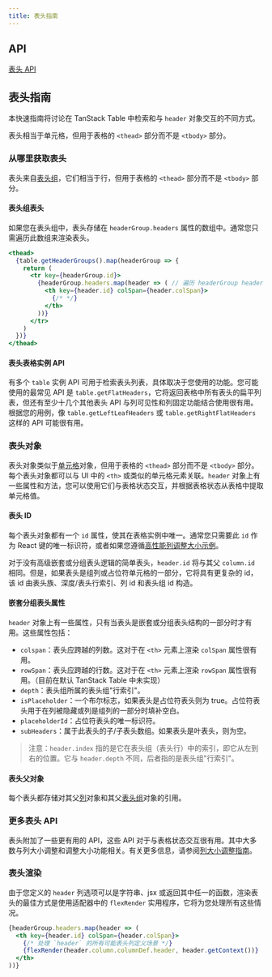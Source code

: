 ```yaml
---
title: 表头指南
---
```


## API

[表头 API](../api/core/header.md)

## 表头指南

本快速指南将讨论在 TanStack Table 中检索和与 `header` 对象交互的不同方式。

表头相当于单元格，但用于表格的 `<thead>` 部分而不是 `<tbody>` 部分。

### 从哪里获取表头

表头来自[表头组](header-groups)，它们相当于行，但用于表格的 `<thead>` 部分而不是 `<tbody>` 部分。

#### 表头组表头

如果您在表头组中，表头存储在 `headerGroup.headers` 属性的数组中。通常您只需遍历此数组来渲染表头。

```jsx
<thead>
  {table.getHeaderGroups().map(headerGroup => {
    return (
      <tr key={headerGroup.id}>
        {headerGroup.headers.map(header => ( // 遍历 headerGroup headers 数组
          <th key={header.id} colSpan={header.colSpan}>
            {/* */}
          </th>
        ))}
      </tr>
    )
  })}
</thead>
```

#### 表头表格实例 API

有多个 `table` 实例 API 可用于检索表头列表，具体取决于您使用的功能。您可能使用的最常见 API 是 `table.getFlatHeaders`，它将返回表格中所有表头的扁平列表，但还有至少十几个其他表头 API 与列可见性和列固定功能结合使用很有用。根据您的用例，像 `table.getLeftLeafHeaders` 或 `table.getRightFlatHeaders` 这样的 API 可能很有用。

### 表头对象

表头对象类似于[单元格](cells.md)对象，但用于表格的 `<thead>` 部分而不是 `<tbody>` 部分。每个表头对象都可以与 UI 中的 `<th>` 或类似的单元格元素关联。`header` 对象上有一些属性和方法，您可以使用它们与表格状态交互，并根据表格状态从表格中提取单元格值。

#### 表头 ID

每个表头对象都有一个 `id` 属性，使其在表格实例中唯一。通常您只需要此 `id` 作为 React 键的唯一标识符，或者如果您遵循[高性能列调整大小示例](https://github.com/TanStack/table/tree/main/examples/react/column-resizing-performant)。

对于没有高级嵌套或分组表头逻辑的简单表头，`header.id` 将与其父 `column.id` 相同。但是，如果表头是组列或占位符单元格的一部分，它将具有更复杂的 id，该 id 由表头族、深度/表头行索引、列 id 和表头组 id 构造。

#### 嵌套分组表头属性

`header` 对象上有一些属性，只有当表头是嵌套或分组表头结构的一部分时才有用。这些属性包括：

- `colspan`：表头应跨越的列数。这对于在 `<th>` 元素上渲染 `colSpan` 属性很有用。
- `rowSpan`：表头应跨越的行数。这对于在 `<th>` 元素上渲染 `rowSpan` 属性很有用。（目前在默认 TanStack Table 中未实现）
- `depth`：表头组所属的表头组"行索引"。
- `isPlaceholder`：一个布尔标志，如果表头是占位符表头则为 true。占位符表头用于在列被隐藏或列是组列的一部分时填补空白。
- `placeholderId`：占位符表头的唯一标识符。
- `subHeaders`：属于此表头的子/子表头数组。如果表头是叶表头，则为空。

> 注意：`header.index` 指的是它在表头组（表头行）中的索引，即它从左到右的位置。它与 `header.depth` 不同，后者指的是表头组"行索引"。

#### 表头父对象

每个表头都存储对其父[列](columns.md)对象和其父[表头组](header-groups.md)对象的引用。

### 更多表头 API

表头附加了一些更有用的 API，这些 API 对于与表格状态交互很有用。其中大多数与列大小调整和调整大小功能相关。有关更多信息，请参阅[列大小调整指南](column-sizing.md)。

### 表头渲染

由于您定义的 `header` 列选项可以是字符串、jsx 或返回其中任一的函数，渲染表头的最佳方式是使用适配器中的 `flexRender` 实用程序，它将为您处理所有这些情况。

```jsx
{headerGroup.headers.map(header => (
  <th key={header.id} colSpan={header.colSpan}>
    {/* 处理 `header` 的所有可能表头列定义场景 */}
    {flexRender(header.column.columnDef.header, header.getContext())}
  </th>
))}
```